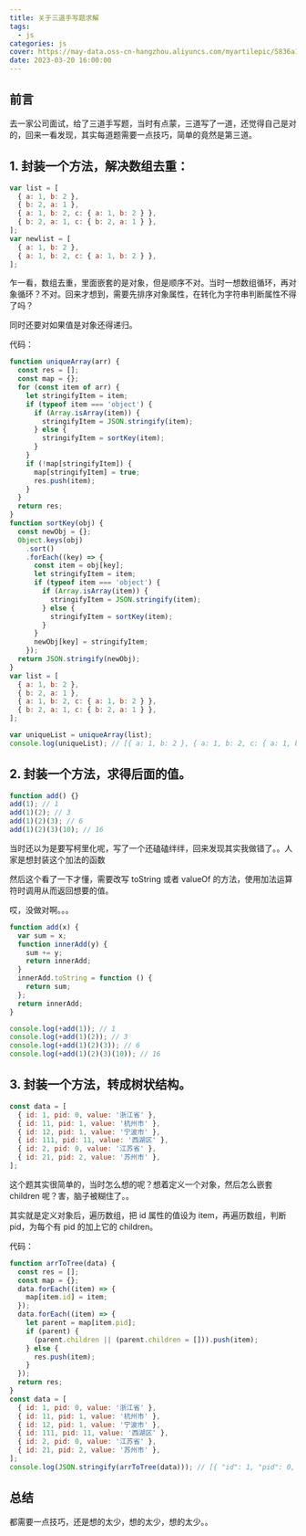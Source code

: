 ```yaml
---
title: 关于三道手写题求解
tags:
  - js
categories: js
cover: https://may-data.oss-cn-hangzhou.aliyuncs.com/myartilepic/5836a17eb9e7f5c4e2974b18f79717c0.png
date: 2023-03-20 16:00:00
---
```


## 前言

去一家公司面试，给了三道手写题，当时有点蒙，三道写了一道，还觉得自己是对的，回来一看发现，其实每道题需要一点技巧，简单的竟然是第三道。

## 1. 封装一个方法，解决数组去重：

```jsx
var list = [
  { a: 1, b: 2 },
  { b: 2, a: 1 },
  { a: 1, b: 2, c: { a: 1, b: 2 } },
  { b: 2, a: 1, c: { b: 2, a: 1 } },
];
var newlist = [
  { a: 1, b: 2 },
  { a: 1, b: 2, c: { a: 1, b: 2 } },
];
```

乍一看，数组去重，里面嵌套的是对象，但是顺序不对。当时一想数组循环，再对象循环？不对。回来才想到，需要先排序对象属性，在转化为字符串判断属性不得了吗？

同时还要对如果值是对象还得递归。

代码：

```jsx
function uniqueArray(arr) {
  const res = [];
  const map = {};
  for (const item of arr) {
    let stringifyItem = item;
    if (typeof item === 'object') {
      if (Array.isArray(item)) {
        stringifyItem = JSON.stringify(item);
      } else {
        stringifyItem = sortKey(item);
      }
    }
    if (!map[stringifyItem]) {
      map[stringifyItem] = true;
      res.push(item);
    }
  }
  return res;
}
function sortKey(obj) {
  const newObj = {};
  Object.keys(obj)
    .sort()
    .forEach((key) => {
      const item = obj[key];
      let stringifyItem = item;
      if (typeof item === 'object') {
        if (Array.isArray(item)) {
          stringifyItem = JSON.stringify(item);
        } else {
          stringifyItem = sortKey(item);
        }
      }
      newObj[key] = stringifyItem;
    });
  return JSON.stringify(newObj);
}
var list = [
  { a: 1, b: 2 },
  { b: 2, a: 1 },
  { a: 1, b: 2, c: { a: 1, b: 2 } },
  { b: 2, a: 1, c: { b: 2, a: 1 } },
];

var uniqueList = uniqueArray(list);
console.log(uniqueList); // [{ a: 1, b: 2 }, { a: 1, b: 2, c: { a: 1, b: 2}}]
```

## 2. 封装一个方法，求得后面的值。

```jsx
function add() {}
add(1); // 1
add(1)(2); // 3
add(1)(2)(3); // 6
add(1)(2)(3)(10); // 16
```

当时还以为是要写柯里化呢，写了一个还磕磕绊绊，回来发现其实我做错了。。人家是想封装这个加法的函数

然后这个看了一下才懂，需要改写 toString 或者 valueOf 的方法，使用加法运算符时调用从而返回想要的值。

哎，没做对啊。。。

```jsx
function add(x) {
  var sum = x;
  function innerAdd(y) {
    sum += y;
    return innerAdd;
  }
  innerAdd.toString = function () {
    return sum;
  };
  return innerAdd;
}

console.log(+add(1)); // 1
console.log(+add(1)(2)); // 3
console.log(+add(1)(2)(3)); // 6
console.log(+add(1)(2)(3)(10)); // 16
```

## 3. 封装一个方法，转成树状结构。

```jsx
const data = [
  { id: 1, pid: 0, value: '浙江省' },
  { id: 11, pid: 1, value: '杭州市' },
  { id: 12, pid: 1, value: '宁波市' },
  { id: 111, pid: 11, value: '西湖区' },
  { id: 2, pid: 0, value: '江苏省' },
  { id: 21, pid: 2, value: '苏州市' },
];
```

这个题其实很简单的，当时怎么想的呢？想着定义一个对象，然后怎么嵌套 children 呢？害，脑子被糊住了。。

其实就是定义对象后，遍历数组，把 id 属性的值设为 item，再遍历数组，判断 pid，为每个有 pid 的加上它的 children。

代码：

```jsx
function arrToTree(data) {
  const res = [];
  const map = {};
  data.forEach((item) => {
    map[item.id] = item;
  });
  data.forEach((item) => {
    let parent = map[item.pid];
    if (parent) {
      (parent.children || (parent.children = [])).push(item);
    } else {
      res.push(item);
    }
  });
  return res;
}
const data = [
  { id: 1, pid: 0, value: '浙江省' },
  { id: 11, pid: 1, value: '杭州市' },
  { id: 12, pid: 1, value: '宁波市' },
  { id: 111, pid: 11, value: '西湖区' },
  { id: 2, pid: 0, value: '江苏省' },
  { id: 21, pid: 2, value: '苏州市' },
];
console.log(JSON.stringify(arrToTree(data))); // [{ "id": 1, "pid": 0, "value": "浙江省", "children": [{ "id": 11, "pid": 1, "value": "杭州市", "children": [{ "id": 111, "pid": 11, "value": "西湖区" }] }, { "id": 12, "pid": 1, "value": "宁波市" }] }, { "id": 2, "pid": 0, "value": "江苏省", "children": [{ "id": 21, "pid": 2, "value": "苏州市" }] }]
```

## 总结

都需要一点技巧，还是想的太少，想的太少，想的太少。。
